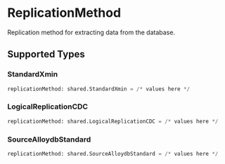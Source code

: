 # ReplicationMethod

Replication method for extracting data from the database.


## Supported Types

### StandardXmin

```python
replicationMethod: shared.StandardXmin = /* values here */
```

### LogicalReplicationCDC

```python
replicationMethod: shared.LogicalReplicationCDC = /* values here */
```

### SourceAlloydbStandard

```python
replicationMethod: shared.SourceAlloydbStandard = /* values here */
```

